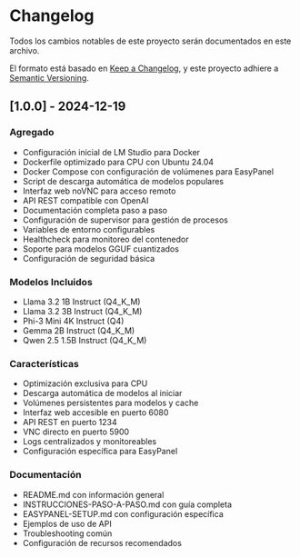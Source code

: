 # Changelog

Todos los cambios notables de este proyecto serán documentados en este archivo.

El formato está basado en [Keep a Changelog](https://keepachangelog.com/es-ES/1.0.0/),
y este proyecto adhiere a [Semantic Versioning](https://semver.org/spec/v2.0.0.html).

## [1.0.0] - 2024-12-19

### Agregado
- Configuración inicial de LM Studio para Docker
- Dockerfile optimizado para CPU con Ubuntu 24.04
- Docker Compose con configuración de volúmenes para EasyPanel
- Script de descarga automática de modelos populares
- Interfaz web noVNC para acceso remoto
- API REST compatible con OpenAI
- Documentación completa paso a paso
- Configuración de supervisor para gestión de procesos
- Variables de entorno configurables
- Healthcheck para monitoreo del contenedor
- Soporte para modelos GGUF cuantizados
- Configuración de seguridad básica

### Modelos Incluidos
- Llama 3.2 1B Instruct (Q4_K_M)
- Llama 3.2 3B Instruct (Q4_K_M)
- Phi-3 Mini 4K Instruct (Q4)
- Gemma 2B Instruct (Q4_K_M)
- Qwen 2.5 1.5B Instruct (Q4_K_M)

### Características
- Optimización exclusiva para CPU
- Descarga automática de modelos al iniciar
- Volúmenes persistentes para modelos y cache
- Interfaz web accesible en puerto 6080
- API REST en puerto 1234
- VNC directo en puerto 5900
- Logs centralizados y monitoreables
- Configuración específica para EasyPanel

### Documentación
- README.md con información general
- INSTRUCCIONES-PASO-A-PASO.md con guía completa
- EASYPANEL-SETUP.md con configuración específica
- Ejemplos de uso de API
- Troubleshooting común
- Configuración de recursos recomendados